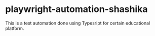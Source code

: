 # playwright-automation-shashika
This is a test automation done using Typesript for certain educational platform.
